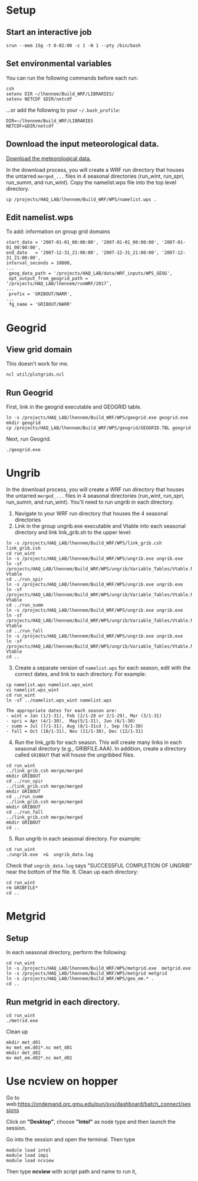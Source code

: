 # Setup
## Start an interactive job
```
srun --mem 15g -t 0-02:00 -c 1 -N 1 --pty /bin/bash
```

## Set environmental variables
You can run the following commands before each run: 
```
csh
setenv DIR ~/lhennem/Build_WRF/LIBRARIES/
setenv NETCDF $DIR/netcdf
```
...or add the following to your `~/.bash_profile`:
```
DIR=~/lhennem/Build_WRF/LIBRARIES
NETCDF=$DIR/netcdf
```
## Download the input meteorological data.
[Download the meteorological data.](https://github.com/HAQ-Lab/data/WRF_on_ARGO/wiki/Download-and-organize-NARR-data)

In the download process, you will create a WRF run directory that houses the untarred `merged_...` files in 4 seasonal directories (run_wint, run_spri, run_summ, and run_wint). Copy the namelist.wps file into the top level directory.

```
cp /projects/HAQ_LAB/lhennem/Build_WRF/WPS/namelist.wps .
```

## Edit namelist.wps
To add: information on group grid domains
```
start_date = '2007-01-01_00:00:00', '2007-01-01_00:00:00', '2007-01-01_00:00:00',
end_date   = '2007-12-31_21:00:00', '2007-12-31_21:00:00', '2007-12-31_21:00:00',
interval_seconds = 10800,
...
 geog_data_path = '/projects/HAQ_LAB/data/WRF_inputs/WPS_GEOG',
 opt_output_from_geogrid_path = ‘/projects/HAQ_LAB/lhennem/runWRF/2017’,
...
 prefix = 'GRIBOUT/NARR',
...
 fg_name = 'GRIBOUT/NARR'
```
# Geogrid
## View grid domain
This doesn't work for me.
```
ncl util/plotgrids.ncl
```
## Run Geogrid
First, link in the geogrid executable and GEOGRID table.
```
ln -s /projects/HAQ_LAB/lhennem/Build_WRF/WPS/geogrid.exe geogrid.exe
mkdir geogrid
cp /projects/HAQ_LAB/lhennem/Build_WRF/WPS/geogrid/GEOGRID.TBL geogrid
```
Next, run Geogrid.
```
./geogrid.exe
```

# Ungrib
In the download process, you will create a WRF run directory that houses the untarred `merged_...` files in 4 seasonal directories (run_wint, run_spri, run_summ, and run_wint). You'll need to run ungrib in each directory.
1. Navigate to your WRF run directory that houses the 4 seasonal directories
2. Link in the group ungrib.exe executable and Vtable into each seasonal directory and link link_grib.sh to the upper level:
```
ln -s /projects/HAQ_LAB/lhennem/Build_WRF/WPS/link_grib.csh link_grib.csh
cd run_wint
ln -s /projects/HAQ_LAB/lhennem/Build_WRF/WPS/ungrib.exe ungrib.exe
ln -sf /projects/HAQ_LAB/lhennem/Build_WRF/WPS/ungrib/Variable_Tables/Vtable.NARR Vtable
cd ../run_spir
ln -s /projects/HAQ_LAB/lhennem/Build_WRF/WPS/ungrib.exe ungrib.exe
ln -sf /projects/HAQ_LAB/lhennem/Build_WRF/WPS/ungrib/Variable_Tables/Vtable.NARR Vtable
cd ../run_summ
ln -s /projects/HAQ_LAB/lhennem/Build_WRF/WPS/ungrib.exe ungrib.exe
ln -sf /projects/HAQ_LAB/lhennem/Build_WRF/WPS/ungrib/Variable_Tables/Vtable.NARR Vtable
cd ../run_fall
ln -s /projects/HAQ_LAB/lhennem/Build_WRF/WPS/ungrib.exe ungrib.exe
ln -sf /projects/HAQ_LAB/lhennem/Build_WRF/WPS/ungrib/Variable_Tables/Vtable.NARR Vtable
cd ..
```
3. Create a separate version of `namelist.wps` for each season, edit with the correct dates, and link to each directory. For example:
```
cp namelist.wps namelist.wps_wint
vi namelist.wps_wint
cd run_wint
ln -sf ../namelist.wps_wint namelist.wps
```
    The appropriate dates for each season are:
    - wint = Jan (1/1-31), Feb (2/1-28 or 2/1-29), Mar (3/1-31)
    - spri = Apr (4/1-30),  May(5/1-31), Jun (6/1-30)
    - summ = Jul (7/1-31), Aug (8/1-31cd ), Sep (9/1-30)
    - fall = Oct (10/1-31), Nov (11/1-30), Dec (12/1-31)
4. Run the link_grib for each season. This will create many links in each seasonal directory (e.g., GRIBFILE.AAA). In addition, create a directory called `GRIBOUT` that will house the ungribbed files.
```
cd run_wint
../link_grib.csh merge/merged
mkdir GRIBOUT
cd ../run_spir
../link_grib.csh merge/merged
mkdir GRIBOUT
cd ../run_summ
../link_grib.csh merge/merged
mkdir GRIBOUT
cd ../run_fall
../link_grib.csh merge/merged
mkdir GRIBOUT
cd ..
```
5. Run ungrib in each seasonal directory. For example:
```
cd run_wint
./ungrib.exe  >&  ungrib_data.log
```
Check that `ungrib_data.log` says "SUCCESSFUL COMPLETION OF UNGRIB" near the bottom of the file. 
6. Clean up each directory:
```
cd run_wint
rm GRIBFILE*
cd ..
```
# Metgrid
## Setup
In each seasonal directory, perform the following:
```
cd run_wint
ln -s /projects/HAQ_LAB/lhennem/Build_WRF/WPS/metgrid.exe  metgrid.exe
ln -s /projects/HAQ_LAB/lhennem/Build_WRF/WPS/metgrid metgrid
ln -s /projects/HAQ_LAB/lhennem/Build_WRF/WPS/geo_em.* .
cd ..
```
## Run metgrid in each directory.
```
cd run_wint
./metrid.exe
```
Clean up
```
mkdir met_d01
mv met_em.d01*.nc met_d01
mkdir met_d02
mv met_em.d02*.nc met_d02
```

# Use ncview on hopper

Go to web:https://ondemand.orc.gmu.edu/pun/sys/dashboard/batch_connect/sessions

Click on **"Desktop"**, choose **"Intel"** as node type and then launch the session.

Go into the session and open the terminal. Then type


```
module load intel
module load impi
module load ncview
```
Then type **ncview** with script path and name to run it,
